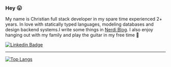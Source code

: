 ### Hey :stuck_out_tongue:

My name is Christian full stack developer in my spare time experienced 2+ years. In love with statically typed languages, modeling databases and design backend systems.I write some things in [Nerdi Blog](https://nerdireto.com.br/blog). I also enjoy hanging out with my family and play the guitar in my free time :guitar:

[![Linkedin Badge](https://img.shields.io/badge/-Christian%20Seki-0e76a8?style=flat-square&logo=Linkedin&logoColor=white&link=https://www.linkedin.com/in/christian-seki/)](https://www.linkedin.com/in/christian-seki/) 

---
[![Top Langs](https://github-readme-stats.vercel.app/api/top-langs/?username=iamseki&hide=javascript,html&layout=compact)](https://github.com/anuraghazra/github-readme-stats)

<!--
**iamseki/iamseki** is a ✨ _special_ ✨ repository because its `README.md` (this file) appears on your GitHub profile.

Here are some ideas to get you started:

- 🔭 I’m currently working on ...
- 🌱 I’m currently learning ...
- 👯 I’m looking to collaborate on ...
- 🤔 I’m looking for help with ...
- 💬 Ask me about ...
- 📫 How to reach me: ...
- 😄 Pronouns: ...
- ⚡ Fun fact: ...
-->
